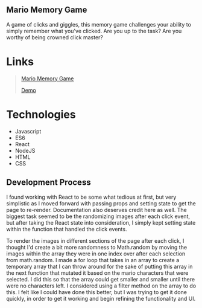 ## Mario Memory Game

A game of clicks and giggles, this memory game challenges your ability to simply remember what you've clicked. Are you up to the task? Are you worthy of being crowned click master?

# Links
>[Mario Memory Game](https://hidden-woodland-83442.herokuapp.com/)
>
>[Demo](https://youtu.be/DJXsn6v9W0I)

# Technologies
* Javascript
* ES6
* React
* NodeJS
* HTML
* CSS

## Development Process
I found working with React to be some what tedious at first, but very simplistic as I moved forward with passing props and setting state to get the page to re-render. Documentation also deserves credit here as well. The biggest task seemed to be the randomizing images after each click event, but after taking the React state into consideration, I simply kept setting state within the function that handled the click events. 

To render the images in different sections of the page after each click, I thought I'd create a bit more randomness to Math.random by moving the images within the array they were in one index over after each selection from math.random. I made a for loop that takes in an array to create a temporary array that I can throw around for the sake of putting this array in the next function that mutated it based on the mario characters that were selected. I did this so that the array could get smaller and smaller until there were no characters left. I considered using a filter method on the array to do this. I felt like I could have done this better, but I was trying to get it done quickly, in order to get it working and begin refining the functionality and UI.




